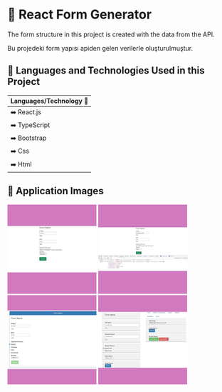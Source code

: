 # :pushpin: React Form Generator

The form structure in this project is created with the data from the API.

Bu projedeki form yapısı apiden gelen verilerle oluşturulmuştur. 

## :pushpin: Languages and Technologies Used in this Project

| Languages/Technology  :mag_right:    | 
| --------- |
| :arrow_right: React.js   |
|:arrow_right: TypeScript     | 
|:arrow_right: Bootstrap     | 
|:arrow_right: Css     | 
|:arrow_right: Html     | 

## :pushpin: Application Images

<p>
<a href="https://github.com/melikedursunn/React_Form_Generator/blob/main/img/1.jpg" target="_blank">
<img src="https://github.com/melikedursunn/React_Form_Generator/blob/main/img/1.jpg" width="200" style="max-width:100%;"></a>
  
<a href="https://github.com/melikedursunn/React_Form_Generator/blob/main/img/2.jpg" target="_blank">
<img src="https://github.com/melikedursunn/React_Form_Generator/blob/main/img/2.jpg" width="200" style="max-width:100%;"></a>
  
<a href="https://github.com/melikedursunn/React_Form_Generator/blob/main/img/3.jpg" target="_blank">
<img src="https://github.com/melikedursunn/React_Form_Generator/blob/main/img/3.jpg" width="200" style="max-width:100%;"></a>
  
<a href="https://github.com/melikedursunn/React_Form_Generator/blob/main/img/4.jpg" target="_blank">
<img src="https://github.com/melikedursunn/React_Form_Generator/blob/main/img/4.jpg" width="200" style="max-width:100%;"></a>
</p>

